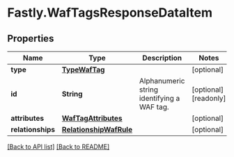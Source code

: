 # Fastly.WafTagsResponseDataItem

## Properties

Name | Type | Description | Notes
------------ | ------------- | ------------- | -------------
**type** | [**TypeWafTag**](TypeWafTag.md) |  | [optional] 
**id** | **String** | Alphanumeric string identifying a WAF tag. | [optional] [readonly] 
**attributes** | [**WafTagAttributes**](WafTagAttributes.md) |  | [optional] 
**relationships** | [**RelationshipWafRule**](RelationshipWafRule.md) |  | [optional] 


[[Back to API list]](../../README.md#endpoints) [[Back to README]](../../README.md)
